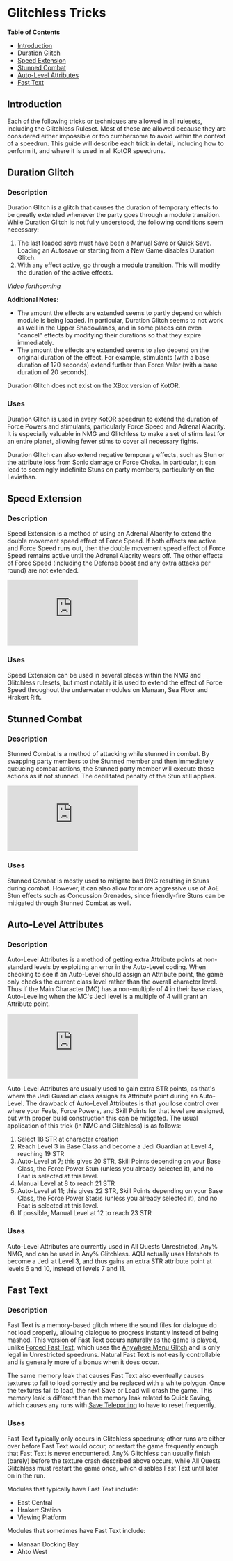 # Glitchless Tricks

**Table of Contents**
- [Introduction](#introduction)
- [Duration Glitch](#duration-glitch)
- [Speed Extension](#speed-extension)
- [Stunned Combat](#stunned-combat)
- [Auto-Level Attributes](#auto-level-attributes)
- [Fast Text](#fast-text)

## Introduction

Each of the following tricks or techniques are allowed in all rulesets, including the Glitchless Ruleset.  Most of these are allowed because they are considered either impossible or too cumbersome to avoid within the context of a speedrun.  This guide will describe each trick in detail, including how to perform it, and where it is used in all KotOR speedruns.

## Duration Glitch

### Description

Duration Glitch is a glitch that causes the duration of temporary effects to be greatly extended whenever the party goes through a module transition.  While Duration Glitch is not fully understood, the following conditions seem necessary:

1. The last loaded save must have been a Manual Save or Quick Save.  Loading an Autosave or starting from a New Game disables Duration Glitch.
2. With any effect active, go through a module transition.  This will modify the duration of the active effects.

*Video forthcoming*

**Additional Notes:**

- The amount the effects are extended seems to partly depend on which module is being loaded.  In particular, Duration Glitch seems to not work as well in the Upper Shadowlands, and in some places can even "cancel" effects by modifying their durations so that they expire immediately.
- The amount the effects are extended seems to also depend on the original duration of the effect.  For example, stimulants (with a base duration of 120 seconds) extend further than Force Valor (with a base duration of 20 seconds).

Duration Glitch does not exist on the XBox version of KotOR.

### Uses

Duration Glitch is used in every KotOR speedrun to extend the duration of Force Powers and stimulants, particularly Force Speed and Adrenal Alacrity.  It is especially valuable in NMG and Glitchless to make a set of stims last for an entire planet, allowing fewer stims to cover all necessary fights.

Duration Glitch can also extend negative temporary effects, such as Stun or the attribute loss from Sonic damage or Force Choke.  In particular, it can lead to seemingly indefinite Stuns on party members, particularly on the Leviathan.

## Speed Extension

### Description

Speed Extension is a method of using an Adrenal Alacrity to extend the double movement speed effect of Force Speed.  If both effects are active and Force Speed runs out, then the double movement speed effect of Force Speed remains active until the Adrenal Alacrity wears off.  The other effects of Force Speed (including the Defense boost and any extra attacks per round) are not extended.

<div class="video-container">
    <iframe title="YouTube video player" src="https://www.youtube.com/embed/2tSxdrh4Rrk" frameborder="0"></iframe>
</div>

### Uses

Speed Extension can be used in several places within the NMG and Glitchless rulesets, but most notably it is used to extend the effect of Force Speed throughout the underwater modules on Manaan, Sea Floor and Hrakert Rift.

## Stunned Combat

### Description

Stunned Combat is a method of attacking while stunned in combat.  By swapping party members to the Stunned member and then immediately queueing combat actions, the Stunned party member will execute those actions as if not stunned.  The debilitated penalty of the Stun still applies.

<div class="video-container">
    <iframe title="YouTube video player" src="https://www.youtube.com/embed/QoMPUpzRAI4" frameborder="0"></iframe>
</div>

### Uses

Stunned Combat is mostly used to mitigate bad RNG resulting in Stuns during combat.  However, it can also allow for more aggressive use of AoE Stun effects such as Concussion Grenades, since friendly-fire Stuns can be mitigated through Stunned Combat as well.

## Auto-Level Attributes

### Description

Auto-Level Attributes is a method of getting extra Attribute points at non-standard levels by exploiting an error in the Auto-Level coding.  When checking to see if an Auto-Level should assign an Attribute point, the game only checks the current class level rather than the overall character level.  Thus if the Main Character (MC) has a non-multiple of 4 in their base class, Auto-Leveling when the MC's Jedi level is a multiple of 4 will grant an Attribute point.

<div class="video-container">
    <iframe title="YouTube video player" src="https://www.youtube.com/embed/gvNkJGVTQdE" frameborder="0"></iframe>
</div>

Auto-Level Attributes are usually used to gain extra STR points, as that's where the Jedi Guardian class assigns its Attribute point during an Auto-Level.  The drawback of Auto-Level Attributes is that you lose control over where your Feats, Force Powers, and Skill Points for that level are assigned, but with proper build construction this can be mitigated.  The usual application of this trick (in NMG and Glitchless) is as follows:

1. Select 18 STR at character creation
2. Reach Level 3 in Base Class and become a Jedi Guardian at Level 4, reaching 19 STR
3. Auto-Level at 7; this gives 20 STR, Skill Points depending on your Base Class, the Force Power Stun (unless you already selected it), and no Feat is selected at this level.
4. Manual Level at 8 to reach 21 STR
5. Auto-Level at 11; this gives 22 STR, Skill Points depending on your Base Class, the Force Power Stasis (unless you already selected it), and no Feat is selected at this level.
6. If possible, Manual Level at 12 to reach 23 STR

### Uses

Auto-Level Attributes are currently used in All Quests Unrestricted, Any% NMG, and can be used in Any% Glitchless.  AQU actually uses Hotshots to become a Jedi at Level 3, and thus gains an extra STR attribute point at levels 6 and 10, instead of levels 7 and 11.

## Fast Text

### Description

Fast Text is a memory-based glitch where the sound files for dialogue do not load properly, allowing dialogue to progress instantly instead of being mashed.  This version of Fast Text occurs naturally as the game is played, unlike [Forced Fast Text](<../Major Glitches/Anywhere Menu Glitch#forced-fast-text>), which uses the [Anywhere Menu Glitch](<../Major Glitches/Anywhere Menu Glitch>) and is only legal in Unrestricted speedruns.  Natural Fast Text is not easily controllable and is generally more of a bonus when it does occur.

The same memory leak that causes Fast Text also eventually causes textures to fail to load correctly and be replaced with a white polygon.  Once the textures fail to load, the next Save or Load will crash the game.  This memory leak is different than the memory leak related to Quick Saving, which causes any runs with [Save Teleporting](<Save Teleporting>) to have to reset frequently.

### Uses

Fast Text typically only occurs in Glitchless speedruns; other runs are either over before Fast Text would occur, or restart the game frequently enough that Fast Text is never encountered.  Any% Glitchless can usually finish (barely) before the texture crash described above occurs, while All Quests Glitchless must restart the game once, which disables Fast Text until later on in the run.

Modules that typically have Fast Text include:
- East Central
- Hrakert Station
- Viewing Platform

Modules that sometimes have Fast Text include:
- Manaan Docking Bay
- Ahto West
